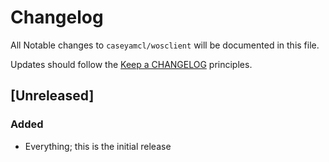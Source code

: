 # Changelog

All Notable changes to `caseyamcl/wosclient` will be documented in this file.

Updates should follow the [Keep a CHANGELOG](http://keepachangelog.com/) principles.

## [Unreleased]

### Added
- Everything; this is the initial release
